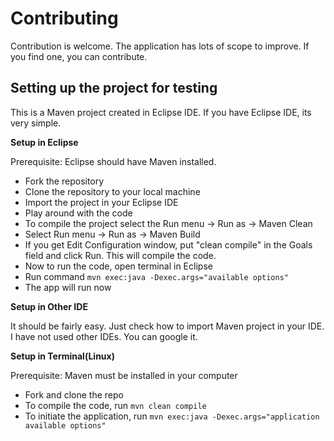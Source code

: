 # Contributing

Contribution is welcome. The application has lots of scope to improve. If you
find one, you can contribute.

## Setting up the project for testing

This is a Maven project created in Eclipse IDE. If you have Eclipse IDE, its
very simple.

**Setup in Eclipse**

Prerequisite: Eclipse should have Maven installed.

- Fork the repository
- Clone the repository to your local machine
- Import the project in your Eclipse IDE
- Play around with the code
- To compile the project select the Run menu -> Run as -> Maven Clean
- Select Run menu -> Run as -> Maven Build
- If you get Edit Configuration window, put "clean compile" in the Goals field
and click Run. This will compile the code.
- Now to run the code, open terminal in Eclipse
- Run command `mvn exec:java -Dexec.args="available options"`
- The app will run now

**Setup in Other IDE**

It should be fairly easy. Just check how to import Maven project in your IDE. I
have not used other IDEs. You can google it.

**Setup in Terminal(Linux)**

Prerequisite: Maven must be installed in your computer

- Fork and clone the repo
- To compile the code, run `mvn clean compile` 
- To initiate the application, run `mvn exec:java -Dexec.args="application available options"`
